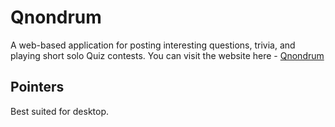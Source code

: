 # Qnondrum

A web-based application for posting interesting questions, trivia, and playing short solo Quiz contests.
You can visit the website here - [Qnondrum](qnondrum.pythonanywhere.com)

## Pointers

Best suited for desktop. 
